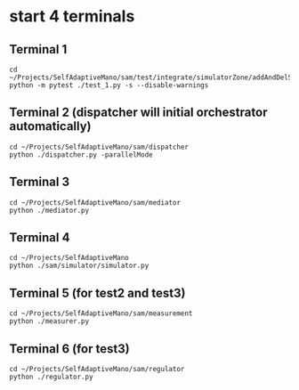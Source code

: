 # start 4 terminals
## Terminal 1
```
cd ~/Projects/SelfAdaptiveMano/sam/test/integrate/simulatorZone/addAndDelSFC
python -m pytest ./test_1.py -s --disable-warnings
```

## Terminal 2 (dispatcher will initial orchestrator automatically)
```
cd ~/Projects/SelfAdaptiveMano/sam/dispatcher
python ./dispatcher.py -parallelMode
```

## Terminal 3
```
cd ~/Projects/SelfAdaptiveMano/sam/mediator
python ./mediator.py
```

## Terminal 4
```
cd ~/Projects/SelfAdaptiveMano
python ./sam/simulator/simulator.py
```

## Terminal 5 (for test2 and test3)
```
cd ~/Projects/SelfAdaptiveMano/sam/measurement
python ./measurer.py
```

## Terminal 6 (for test3)
```
cd ~/Projects/SelfAdaptiveMano/sam/regulator
python ./regulator.py
```
